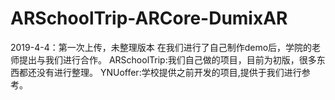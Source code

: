 # ARSchoolTrip-ARCore-DumixAR

2019-4-4：第一次上传，未整理版本
在我们进行了自己制作demo后，学院的老师提出与我们进行合作。
ARSchoolTrip:我们自己做的项目，目前为初版，很多东西都还没有进行整理。
YNUoffer:学校提供之前开发的项目,提供于我们进行参考。
